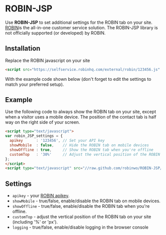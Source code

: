 ROBIN-JSP
=============

Use **ROBIN-JSP** to set additional settings for the ROBIN tab on your site. [ROBIN](http://robinhq.com)is the all-in-one customer service solution. The ROBIN-JSP library is not officially supported (or developed) by ROBIN.

## Installation

Replace the ROBIN javascript on your site
```html
<script src="https://selfservice.robinhq.com/external/robin/123456.js" async="async"></script>
```
With the example code shown below (don't forget to edit the settings to match your preferred setup).

## Example

Use the following code to always show the ROBIN tab on your site, except when a visitor uses a mobile device. The position of the contact tab is half way on the right side of your screen.
```html
<script type="text/javascript">
var robin_JSP_settings = {
  apikey      : '123456', // Set your API key
  showMobile  : false,    // Hide the ROBIN tab on mobile devices
  showOffline : true,     // Show the ROBIN tab when you're offline
  customTop   : '30%'     // Adjust the vertical position of the ROBIN tab
};
</script>
<script type="text/javascript" src="//raw.github.com/robinwo/ROBIN-JSP/master/js/robin-jsp.min.js"></script>
```

## Settings

  * `apikey` - your [ROBIN apikey](http://robinhq.com/support/obtain-api-key/).
  * `showMobile` - true/false, enable/disable the ROBIN tab on mobile devices.
  * `showOffline` - true/false, enable/disable the ROBIN tab when you're offline.
  * `customTop` - adjust the vertical position of the ROBIN tab on your site (including '%' or 'px').
  * `logging` - true/false, enable/disable logging in the browser console